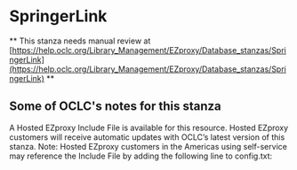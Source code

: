 # SpringerLink
** This stanza needs manual review at [https://help.oclc.org/Library_Management/EZproxy/Database_stanzas/SpringerLink](https://help.oclc.org/Library_Management/EZproxy/Database_stanzas/SpringerLink) **

## Some of OCLC's notes for this stanza

A Hosted EZproxy Include File is available for this resource. Hosted EZproxy customers will receive automatic updates with OCLC&rsquo;s latest version of this stanza. Note: Hosted EZproxy customers in the Americas using self-service may reference the Include File by adding the following line to config.txt:

&nbsp;
